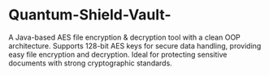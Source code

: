 # Quantum-Shield-Vault-
A Java-based AES file encryption &amp; decryption tool with a clean OOP architecture. Supports 128-bit AES keys for secure data handling, providing easy file encryption and decryption. Ideal for protecting sensitive documents with strong cryptographic standards.
